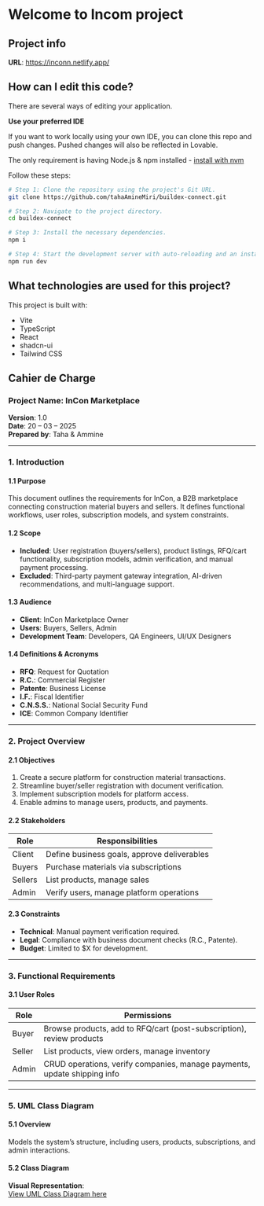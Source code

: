 # Welcome to Incom project

## Project info

**URL**: https://inconn.netlify.app/

## How can I edit this code?

There are several ways of editing your application.

**Use your preferred IDE**

If you want to work locally using your own IDE, you can clone this repo and push changes. Pushed changes will also be reflected in Lovable.

The only requirement is having Node.js & npm installed - [install with nvm](https://github.com/nvm-sh/nvm#installing-and-updating)

Follow these steps:

```sh
# Step 1: Clone the repository using the project's Git URL.
git clone https://github.com/tahaAmineMiri/buildex-connect.git

# Step 2: Navigate to the project directory.
cd buildex-connect

# Step 3: Install the necessary dependencies.
npm i

# Step 4: Start the development server with auto-reloading and an instant preview.
npm run dev
```

## What technologies are used for this project?

This project is built with:

- Vite
- TypeScript
- React
- shadcn-ui
- Tailwind CSS

## Cahier de Charge

### Project Name: InCon Marketplace

**Version**: 1.0  
**Date**: 20 – 03 – 2025  
**Prepared by**: Taha & Ammine

---

### 1. Introduction

#### 1.1 Purpose

This document outlines the requirements for InCon, a B2B marketplace connecting construction material buyers and sellers. It defines functional workflows, user roles, subscription models, and system constraints.

#### 1.2 Scope

- **Included**: User registration (buyers/sellers), product listings, RFQ/cart functionality, subscription models, admin verification, and manual payment processing.
- **Excluded**: Third-party payment gateway integration, AI-driven recommendations, and multi-language support.

#### 1.3 Audience

- **Client**: InCon Marketplace Owner
- **Users**: Buyers, Sellers, Admin
- **Development Team**: Developers, QA Engineers, UI/UX Designers

#### 1.4 Definitions & Acronyms

- **RFQ**: Request for Quotation
- **R.C.**: Commercial Register
- **Patente**: Business License
- **I.F.**: Fiscal Identifier
- **C.N.S.S.**: National Social Security Fund
- **ICE**: Common Company Identifier

---

### 2. Project Overview

#### 2.1 Objectives

1. Create a secure platform for construction material transactions.
2. Streamline buyer/seller registration with document verification.
3. Implement subscription models for platform access.
4. Enable admins to manage users, products, and payments.

#### 2.2 Stakeholders

| Role    | Responsibilities                            |
| ------- | ------------------------------------------- |
| Client  | Define business goals, approve deliverables |
| Buyers  | Purchase materials via subscriptions        |
| Sellers | List products, manage sales                 |
| Admin   | Verify users, manage platform operations    |

#### 2.3 Constraints

- **Technical**: Manual payment verification required.
- **Legal**: Compliance with business document checks (R.C., Patente).
- **Budget**: Limited to $X for development.

---

### 3. Functional Requirements

#### 3.1 User Roles

| Role   | Permissions                                                              |
| ------ | ------------------------------------------------------------------------ |
| Buyer  | Browse products, add to RFQ/cart (post-subscription), review products    |
| Seller | List products, view orders, manage inventory                             |
| Admin  | CRUD operations, verify companies, manage payments, update shipping info |

---

### 5. UML Class Diagram

#### 5.1 Overview

Models the system’s structure, including users, products, subscriptions, and admin interactions.

#### 5.2 Class Diagram

**Visual Representation**:  
[View UML Class Diagram here](#)
